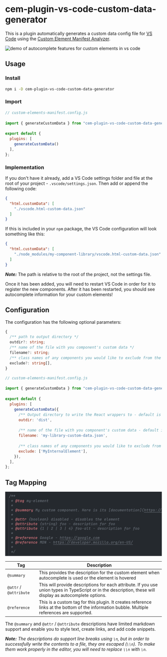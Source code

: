 # cem-plugin-vs-code-custom-data-generator

This is a plugin automatically generates a custom data config file for [VS Code](https://code.visualstudio.com/) using the [Custom Element Manifest Analyzer](https://custom-elements-manifest.open-wc.org/).

![demo of autocomplete features for custom elements in vs code](https://github.com/break-stuff/cem-plugin-vs-code-custom-data-generator/blob/main/demo/images/demo.gif?raw=true)

## Usage

### Install

```bash
npm i -D cem-plugin-vs-code-custom-data-generator
```

### Import

```js
// custom-elements-manifest.config.js

import { generateCustomData } from "cem-plugin-vs-code-custom-data-generator";

export default {
  plugins: [
    generateCustomData()
  ],
};
```

### Implementation

If you don't have it already, add a VS Code settings folder and file at the root of your project - `.vscode/settings.json`. Then add or append the following code:

```json
{
  "html.customData": [
    "./vscode.html-custom-data.json"
  ]
}
```

If this is included in your `npm` package, the VS Code configuration will look something like this:

```json
{
  "html.customData": [
    "./node_modules/my-component-library/vscode.html-custom-data.json"
  ]
}
```

***Note:*** The path is relative to the root of the project, not the settings file.

Once it has been added, you will need to restart VS Code in order for it to register the new components. After it has been restarted, you should see autocomplete information for your custom elements!


## Configuration

The configuration has the following optional parameters:

```ts
{
  /** path to output directory */
  outdir?: string;
  /** name of the file with you component's custom data */
  filename?: string;
  /** class names of any components you would like to exclude from the custom data */
  exclude?: string[],
}
```

```js
// custom-elements-manifest.config.js

import { generateCustomData } from "cem-plugin-vs-code-custom-data-generator";

export default {
  plugins: [
    generateCustomData({
      /** Output directory to write the React wrappers to - default is the root of the project */
      outdir: 'dist',

      /** name of the file with you component's custom data - default is "vscode.html-custom-data.json" */
      filename: 'my-library-custom-data.json',

      /** class names of any components you would like to exclude from the custom data */
      exclude: ['MyInternalElement'],
    }),
  ],
};
```
## Tag Mapping

![an example of the jsDoc tags used to create the custom data file](https://github.com/break-stuff/cem-plugin-vs-code-custom-data-generator/blob/main/demo/images/tags.png?raw=true)

| Tag | Description |
| --- | ----------- |
| `@summary` | This provides the description for the custom element when autocomplete is used or the element is hovered |
| `@attr` / `@attribute` | This will provide descriptions for each attribute. If you use union types in TypeScript or in the description, these will display as autocomplete options. |
| `@reference` | This is a custom tag for this plugin. It creates reference links at the bottom of the information bubble. Multiple references are supported. |

The `@summary` and `@attr` / `@attribute` descriptions have limited markdown support and enable you to style text, create links, and add code snippets.

***Note:*** _The descriptions do support line breaks using `\n`, but in order to successfully write the contents to a file, they are escaped (`\\n`). To make them work properly in the editor, you will need to replace `\\n` with `\n`._
